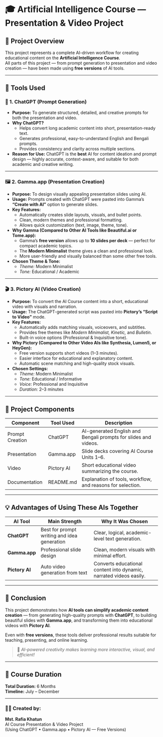 # 🎓 Artificial Intelligence Course — Presentation & Video Project

## 📘 Project Overview
This project represents a complete AI-driven workflow for creating educational content on the **Artificial Intelligence Course**.  
All parts of this project — from prompt generation to presentation and video creation — have been made using **free versions** of AI tools.

---

## 🧠 Tools Used

### 💬 1. ChatGPT (Prompt Generation)
- **Purpose:** To generate structured, detailed, and creative prompts for both the presentation and video.  
- **Why ChatGPT?**
  - Helps convert long academic content into short, presentation-ready text.
  - Generates professional, easy-to-understand English and Bengali prompts.
  - Provides consistency and clarity across multiple sections.
- **Reason for Use:** ChatGPT is the **best** AI for content ideation and prompt design — highly accurate, context-aware, and suitable for both academic and creative writing.

---

### 🖼️ 2. Gamma.app (Presentation Creation)
- **Purpose:** To design visually appealing presentation slides using AI.  
- **Usage:** Prompts created with ChatGPT were pasted into Gamma’s **“Create with AI”** option to generate slides.  
- **Key Features:**
  - Automatically creates slide layouts, visuals, and bullet points.
  - Clean, modern themes and professional formatting.
  - Allows quick customization (text, image, theme, tone).
- **Why Gamma (Compared to Other AI Tools like Beautiful.ai or Tome.app):**
  - Gamma’s **free version** allows up to **10 slides per deck** — perfect for compact academic topics.
  - The **Modern Minimalist** theme gives a clean and professional look.
  - More user-friendly and visually balanced than some other free tools.
- **Chosen Theme & Tone:**  
  - *Theme:* Modern Minimalist  
  - *Tone:* Educational / Academic  

---

### 🎬 3. Pictory AI (Video Creation)
- **Purpose:** To convert the AI Course content into a short, educational video with visuals and narration.  
- **Usage:** The ChatGPT-generated script was pasted into **Pictory’s “Script to Video”** mode.  
- **Key Features:**
  - Automatically adds matching visuals, voiceovers, and subtitles.
  - Provides free themes like *Modern Minimalist, Kinetic,* and *Bulletin*.
  - Built-in voice options (Professional & Inquisitive tone).
- **Why Pictory (Compared to Other Video AIs like Synthesia, Lumen5, or HeyGen):**
  - Free version supports short videos (1–3 minutes).
  - Easier interface for educational and explanatory content.
  - Automatic scene matching and high-quality stock visuals.
- **Chosen Settings:**  
  - *Theme:* Modern Minimalist  
  - *Tone:* Educational / Informative  
  - *Voice:* Professional and Inquisitive  
  - *Duration:* 2–3 minutes  

---

## 📂 Project Components

| Component | Tool Used | Description |
|------------|------------|-------------|
| Prompt Creation | ChatGPT | AI-generated English and Bengali prompts for slides and videos. |
| Presentation | Gamma.app | Slide decks covering AI Course Units 1–6. |
| Video | Pictory AI | Short educational video summarizing the course. |
| Documentation | README.md | Explanation of tools, workflow, and reasons for selection. |

---

## 💡 Advantages of Using These AIs Together

| AI Tool | Main Strength | Why It Was Chosen |
|----------|----------------|------------------|
| **ChatGPT** | Best for prompt writing and idea generation | Clear, logical, academic-level text generation. |
| **Gamma.app** | Professional slide design | Clean, modern visuals with minimal effort. |
| **Pictory AI** | Auto video generation from text | Converts educational content into dynamic, narrated videos easily. |

---

## 🏁 Conclusion
This project demonstrates how **AI tools can simplify academic content creation** — from generating high-quality prompts with **ChatGPT**, to building beautiful slides with **Gamma.app**, and transforming them into educational videos with **Pictory AI**.  

Even with **free versions**, these tools deliver professional results suitable for teaching, presenting, and online learning.  

> 🚀 *AI-powered creativity makes learning more interactive, visual, and efficient!*

---

## 📅 Course Duration
**Total Duration:** 6 Months  
**Timeline:** July – December  

---

### 👩‍💻 Created by:
**Mst. Rafia Khatun**  
AI Course Presentation & Video Project  
(Using ChatGPT • Gamma.app • Pictory AI — Free Versions)
